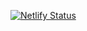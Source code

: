 [![Netlify Status](https://api.netlify.com/api/v1/badges/c0086224-cd58-4b99-ab39-d829114c0909/deploy-status)](https://app.netlify.com/sites/determined-austin-8d794d/deploys)
